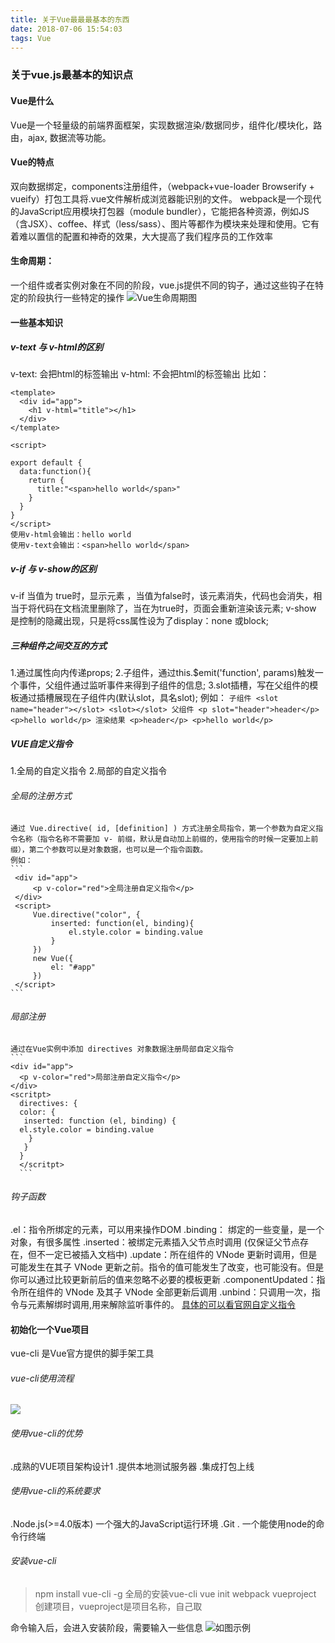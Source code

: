 ```yaml
---
title: 关于Vue最最最基本的东西
date: 2018-07-06 15:54:03
tags: Vue
---
```

 ### 关于vue.js最基本的知识点
  #### Vue是什么
   Vue是一个轻量级的前端界面框架，实现数据渲染/数据同步，组件化/模块化，路由，ajax, 数据流等功能。
  #### Vue的特点
   双向数据绑定，components注册组件，（webpack+vue-loader Browserify + vueify）打包工具将.vue文件解析成浏览器能识别的文件。
   webpack是一个现代的JavaScript应用模块打包器（module bundler），它能把各种资源，例如JS（含JSX）、coffee、样式（less/sass）、图片等都作为模块来处理和使用。它有着难以置信的配置和神奇的效果，大大提高了我们程序员的工作效率
  #### 生命周期：
   一个组件或者实例对象在不同的阶段，vue.js提供不同的钩子，通过这些钩子在特定的阶段执行一些特定的操作
   ![Vue生命周期图](关于Vue最最最基本的东西/l.jpg)
  #### 一些基本知识
   ##### v-text 与 v-html的区别
   v-text: 会把html的标签输出
   v-html: 不会把html的标签输出
   比如：
   ```
   <template>
     <div id="app">
       <h1 v-html="title"></h1>
     </div>
   </template>
   
   <script>
   
   export default {
     data:function(){
       return {
         title:"<span>hello world</span>"
       }
     }
   }
   </script>
   使用v-html会输出：hello world
   使用v-text会输出：<span>hello world</span>
   ```
   ##### v-if 与 v-show的区别
   v-if 当值为 true时，显示元素 ，当值为false时，该元素消失，代码也会消失，相当于将代码在文档流里删除了，当在为true时，页面会重新渲染该元素; 
   v-show 是控制的隐藏出现，只是将css属性设为了display：none 或block;
   ##### 三种组件之间交互的方式
   1.通过属性向内传递props;
   2.子组件，通过this.$emit('function', params)触发一个事件，父组件通过监听事件来得到子组件的信息;
   3.slot插槽，写在父组件的模板通过插槽展现在子组件内(默认slot，具名slot);
   例如：
    ```
    子组件
     <slot name="header"></slot>
     <slot></slot>
     父组件
     <p slot="header">header</p>
     <p>hello world</p>
     渲染结果
     <p>header</p>
     <p>hello world</p>
    ```
   ##### VUE自定义指令
   1.全局的自定义指令
   2.局部的自定义指令
   ###### 全局的注册方式
    通过 Vue.directive( id, [definition] ) 方式注册全局指令，第一个参数为自定义指令名称（指令名称不需要加 v- 前缀，默认是自动加上前缀的，使用指令的时候一定要加上前缀），第二个参数可以是对象数据，也可以是一个指令函数。
    例如：
    ```
     <div id="app">
         <p v-color="red">全局注册自定义指令</p>
     </div>
     <script>
         Vue.directive("color", {
             inserted: function(el, binding){
                 el.style.color = binding.value
             }
         })
         new Vue({
             el: "#app"
         })
     </script>
    ```
   ###### 局部注册
    通过在Vue实例中添加 directives 对象数据注册局部自定义指令
    ```
    <div id="app">
      <p v-color="red">局部注册自定义指令</p>
    </div>
    <scritpt>
      directives: {
      color: {
       inserted: function (el, binding) {
      el.style.color = binding.value
        }
       }
      }
      </scritpt>
      ```
   ###### 钩子函数
   .el：指令所绑定的元素，可以用来操作DOM
   .binding： 绑定的一些变量，是一个对象，有很多属性
   .inserted：被绑定元素插入父节点时调用 (仅保证父节点存在，但不一定已被插入文档中)
   .update：所在组件的 VNode 更新时调用，但是可能发生在其子 VNode 更新之前。指令的值可能发生了改变，也可能没有。但是你可以通过比较更新前后的值来忽略不必要的模板更新 
   .componentUpdated：指令所在组件的 VNode 及其子 VNode 全部更新后调用
   .unbind：只调用一次，指令与元素解绑时调用,用来解除监听事件的。
   [具体的可以看官网自定义指令](https://cn.vuejs.org/v2/guide/custom-directive.html) 
   #### 初始化一个Vue项目
   vue-cli 是Vue官方提供的脚手架工具
   ###### vue-cli使用流程
   ![](关于Vue最最最基本的东西/2.png)
   ###### 使用vue-cli的优势
   .成熟的VUE项目架构设计1
   .提供本地测试服务器
   .集成打包上线
   ###### 使用vue-cli的系统要求
   .Node.js(>=4.0版本) 一个强大的JavaScript运行环境
   .Git
   . 一个能使用node的命令行终端
   ###### 安装vue-cli
   >npm install vue-cli -g 全局的安装vue-cli
   >vue init webpack vueproject 创建项目，vueproject是项目名称，自己取
   
   命令输入后，会进入安装阶段，需要输入一些信息
    ![如图示例](关于Vue最最最基本的东西/3.png)
    
   
   
   
   
    